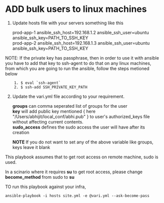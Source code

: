 # ADD bulk users to linux machines

1. Update hosts file with your servers something like this 

     prod-app-1 ansible_ssh_host=192.168.1.2 ansible_ssh_user=ubuntu ansible_ssh_key=PATH_TO_SSH_KEY  
     prod-app-2 ansible_ssh_host=192.168.1.3 ansible_ssh_user=ubuntu ansible_ssh_key=PATH_TO_SSH_KEY  
     
  NOTE: If the private key has passphrase, then in order to use it with ansible you have to add that key to ssh-agent
        to do that on any linux machines, from which you are going to run the ansible, follow the steps metioned below
        
        1. $ eval `ssh-agent`
        2. $ ssh-add SSH_PRIVATE_KEY_PATH
        
        
2. Update the vari.yml file according to your requirement.
              
    **groups** can comma seperated list of groups for the user    
    **key**  will add public key mentioned { here  "/Users/abhijit/local_conf/abhi.pub" } to user's authorized_keys file without affecting current contents.    
    **sudo_access**  defines the sudo access the user will have after its creation  
    
    **NOTE**  If you do not want to set any of the above variable like groups, keys leave it blank
    
    
This playbook assumes that to get root access on remote machine, sudo is used. 

In a scinario where  it requires **su** to get root access, please change **become_method** from sudo to **su** 


TO run this playbook against your infra, 

    ansible-playbook -i hosts site.yml -e @vari.yml --ask-become-pass
    
    
    
